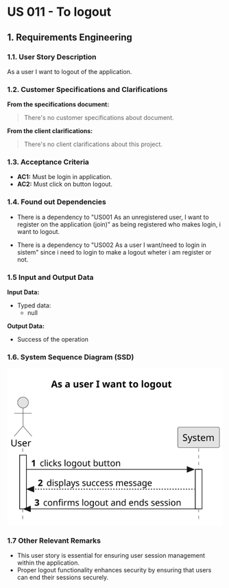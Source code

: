 # US 011 - To logout 

## 1. Requirements Engineering


### 1.1. User Story Description


As a user I want to logout of the application.



### 1.2. Customer Specifications and Clarifications 


**From the specifications document:**

>	There's no customer specifications about document.

**From the client clarifications:**

> There's no client clarifications about this project.


### 1.3. Acceptance Criteria


* **AC1:** Must be login in application.
* **AC2:** Must click on button logout.

### 1.4. Found out Dependencies


*  There is a dependency to "US001 As an unregistered user, I want to register on the application (join)" as being registered who makes login, i want to logout.

* There is a dependency to "US002 As a user I want/need to login in sistem" since i need to login to make a logout wheter i am register or not.



### 1.5 Input and Output Data


**Input Data:**

* Typed data:
	* null
	

**Output Data:**

* Success of the operation

### 1.6. System Sequence Diagram (SSD)



![System Sequence Diagram - Alternative One](svg/us006-system-sequence-diagram-alternative-one.svg)


### 1.7 Other Relevant Remarks

* This user story is essential for ensuring user session management within the application.
* Proper logout functionality enhances security by ensuring that users can end their sessions securely.


